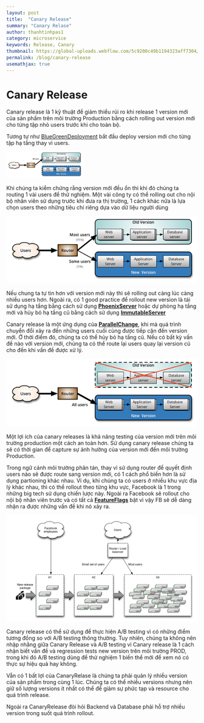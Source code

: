 ```yaml
---
layout: post
title:  "Canary Release"
summary: "Canary Relase"
author: thanhtinhpas1
category: microservice
keywords: Release, Canary
thumbnail: https://global-uploads.webflow.com/5c9200c49b1194323aff7304/63074d2b8bb03f0514540ae4_Canary_Diagram-1.png
permalink: /blog/canary-release
usemathjax: true
---
```


# Canary Release

Canary release là 1 kỹ thuật để giảm thiểu rủi ro khi release 1 version mới của sản phẩm trên môi trường Production bằng cách rolling out version mới cho từng tập nhỏ users trước khi cho toàn bộ.

Tương tự như [BlueGreenDeployment](https://martinfowler.com/bliki/BlueGreenDeployment.html) bắt đầu deploy version mới cho từng tập hạ tầng thay vì users.

<!-- ![Untitled](/assets/img/canary/Untitled.png) -->
<img src="/assets/img/canary/Untitled.png" width="40%">

Khi chúng ta kiểm chứng rằng version mới đều ổn thì khi đó chúng ta routing 1 vài users để thử nghiệm. Một vài công ty có thể rolling out cho nội bộ nhân viên sử dụng trước khi đưa ra thị trường, 1 cách khác nữa là lựa chọn users theo những tiêu chí riêng dựa vào dữ liệu người dùng

![Untitled](/assets/img/canary/Untitled%201.png)

Nếu chung ta tự tin hơn với version mới này thì sẽ rolling out càng lúc càng nhiều users hơn. Ngoài ra, có 1 good practice để rollout new version là tái sử dụng hạ tầng bằng cách sử dụng [**PhoenixServer**](https://martinfowler.com/bliki/PhoenixServer.html) hoặc dự phòng hạ tầng mới và hủy bỏ hạ tầng cũ bằng cách sử dụng **[ImmutableServer](https://martinfowler.com/bliki/ImmutableServer.html)**

Canary release là một ứng dụng của [**ParallelChange**](https://martinfowler.com/bliki/ParallelChange.html), khi mà quá trình chuyển đổi xảy ra đến những users cuối cùng được tiếp cận đến version mới. Ở thời điểm đó, chúng ta có thể hủy bỏ hạ tầng cũ. Nếu có bất kỳ vấn đề nào với version mới, chúng ta có thể route lại users quay lại version cũ cho đến khi vấn đề được xử lý.

![Untitled](/assets/img/canary/Untitled%202.png)

Một lợi ích của canary releases là khả năng testing của version mới trên môi trường production một cách an toàn hơn. Sử dụng canary release chúng ta sẽ có thời gian để capture sự ảnh hưởng của version mới đến môi trường Production.

Trong ngữ cảnh môi trường phân tán, thay vì sử dụng router để quyết định users nào sẽ được route sang version mới, có 1 cách phổ biến hơn là sử dụng partioning khác nhau. Ví dụ, khi chúng ta có users ở nhiều khu vực địa lý khác nhau, thì có thể rollout theo từng khu vực, Facebook là 1 trong những big tech sử dụng chiến lược này. Ngoài ra Facebook sẽ rollout cho nội bộ nhân viên trước và có tất cả [**FeatureFlags**](https://www.notion.so/Canary-Release-1b8222922247432aba9f15ff7cb6d273?pvs=21) bật vì vậy FB sẽ dễ dàng nhận ra được những vấn đề khi nó xảy ra.

![Untitled](/assets/img/canary/Untitled%203.png)

Canary release có thể sử dụng để thực hiện A/B testing vì có những điểm tương đồng so với A/B testing thông thường. Tuy nhiên, chúng ta không nên nhập nhằng giữa Canary Release và A/B testing vì Canary release là 1 cách nhận biết vấn đề và regression tests new version trên môi trường PROD, trong khi đó A/B testing dùng để thử nghiệm 1 biến thể mới để xem nó có thực sự hiệu quả hay không.

Vẫn có 1 bất lợi của CanaryRelase là chúng ta phải quản lý nhiều version của sản phẩm trong cùng 1 lúc. Chúng ta có thể nhiều versions nhưng nên giữ số lượng versions ít nhất có thể để giảm sự phức tạp và resource cho quá trình release.

Ngoài ra CanaryRelease đòi hỏi Backend và Database phải hỗ trợ nhiều version trong suốt quá trình rollout.